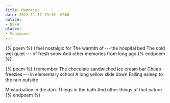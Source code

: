 ```yaml
---
title: Memories
date: 2022-11-17 19:18 -0800
notice:
- NSFW
places:
- Vancouver
---
```

{% poem %}
I feel nostalgic for
The warmth of&#x2009;---&#x2009;the hospital bed
The cold wet quiet&#x2009;---&#x2009;of fresh snow
And other memories from long ago
{% endpoem %}

{% poem %}
I remember
The chocolate sandwiched ice cream bar
Cheap freezies&#x2009;---&#x2009;in elementary school
A long yellow slide down
Falling asleep to the rain outside

Masturbation in the dark
Things in the bath
And other things of that nature
{% endpoem %}
